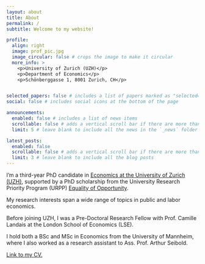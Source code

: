 ```yaml
---
layout: about
title: About
permalink: /
subtitle: Welcome to my website!

profile:
  align: right
  image: prof_pic.jpg
  image_circular: false # crops the image to make it circular
  more_info: >
    <p>University of Zurich (UZH)</p>
    <p>Department of Economics</p>
    <p>Schönberggasse 1, 8001 Zurich, CH</p>


selected_papers: false # includes a list of papers marked as "selected={true}"
social: false # includes social icons at the bottom of the page

announcements:
  enabled: false # includes a list of news items
  scrollable: false # adds a vertical scroll bar if there are more than 3 news items
  limit: 5 # leave blank to include all the news in the `_news` folder

latest_posts:
  enabled: false
  scrollable: false # adds a vertical scroll bar if there are more than 3 new posts items
  limit: 3 # leave blank to include all the blog posts
---
```

I’m a third-year PhD candidate in <a href="https://www.econ.uzh.ch/en.html" target="_blank" rel="noopener noreferrer">Economics at the University of Zurich (UZH)</a>, supported by a PhD scholarship from the University Research Priority Program (URPP) <a href="https://www.urpp-equality.uzh.ch/en.html" target="_blank" rel="noopener noreferrer">Equality of Opportunity</a>.

My research interests span a wide range of topics in public and labor economics. 

Before joining UZH, I was a Pre-Doctoral Research Fellow with Prof. Camille Landais at the London School of Economics (LSE).

I hold both a BSc and MSc in Economics from the University of Mannheim, where I also worked as a research assistant to Ass. Prof. Arthur Seibold.

<a id="cv-link" href="https://lukasrodrian.github.io/assets/pdf/CV.pdf" target="_blank" rel="noopener noreferrer">Link to my CV.</a>
